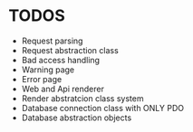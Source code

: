 # TODOS

* Request parsing
* Request abstraction class
* Bad access handling
* Warning page
* Error page
* Web and Api renderer
* Render abstratcion class system
* Database connection class with ONLY PDO
* Database abstraction objects

